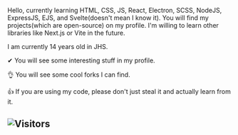 Hello, currently learning HTML, CSS, JS, React, Electron, SCSS, NodeJS, ExpressJS, EJS, and Svelte(doesn't mean I know it). You will find my projects(which are open-source) on my profile. I'm willing to learn other libraries like Next.js or Vite in the future.

I am currently 14 years old in JHS.

✔ You will see some interesting stuff in my profile.

👌 You will see some cool forks I can find.

👍 If you are using my code, please don't just steal it and actually learn from it.

![Visitors](https://komarev.com/ghpvc/?username=Fizzify&color=blueviolet)
---

</details>

